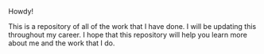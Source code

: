 Howdy!

This is a repository of all of the work that I have done. I will be updating this throughout my career. I hope that this repository will help you learn more about me and the work that I do. 
